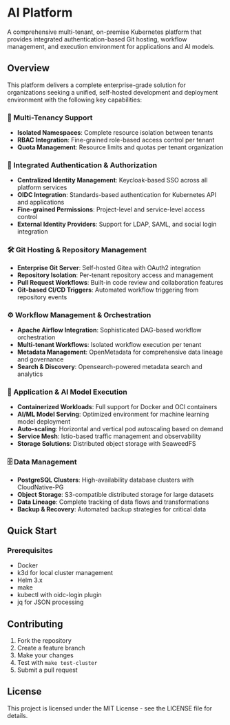 # AI Platform

A comprehensive multi-tenant, on-premise Kubernetes platform that provides integrated authentication-based Git hosting, workflow management, and execution environment for applications and AI models.

## Overview

This platform delivers a complete enterprise-grade solution for organizations seeking a unified, self-hosted development and deployment environment with the following key capabilities:

### 🏢 Multi-Tenancy Support
- **Isolated Namespaces**: Complete resource isolation between tenants
- **RBAC Integration**: Fine-grained role-based access control per tenant
- **Quota Management**: Resource limits and quotas per tenant organization

### 🔐 Integrated Authentication & Authorization
- **Centralized Identity Management**: Keycloak-based SSO across all platform services
- **OIDC Integration**: Standards-based authentication for Kubernetes API and applications
- **Fine-grained Permissions**: Project-level and service-level access control
- **External Identity Providers**: Support for LDAP, SAML, and social login integration

### 🛠️ Git Hosting & Repository Management
- **Enterprise Git Server**: Self-hosted Gitea with OAuth2 integration
- **Repository Isolation**: Per-tenant repository access and management
- **Pull Request Workflows**: Built-in code review and collaboration features
- **Git-based CI/CD Triggers**: Automated workflow triggering from repository events

### ⚙️ Workflow Management & Orchestration
- **Apache Airflow Integration**: Sophisticated DAG-based workflow orchestration
- **Multi-tenant Workflows**: Isolated workflow execution per tenant
- **Metadata Management**: OpenMetadata for comprehensive data lineage and governance
- **Search & Discovery**: Opensearch-powered metadata search and analytics

### 🚀 Application & AI Model Execution
- **Containerized Workloads**: Full support for Docker and OCI containers
- **AI/ML Model Serving**: Optimized environment for machine learning model deployment
- **Auto-scaling**: Horizontal and vertical pod autoscaling based on demand
- **Service Mesh**: Istio-based traffic management and observability
- **Storage Solutions**: Distributed object storage with SeaweedFS

### 🗄️ Data Management
- **PostgreSQL Clusters**: High-availability database clusters with CloudNative-PG
- **Object Storage**: S3-compatible distributed storage for large datasets
- **Data Lineage**: Complete tracking of data flows and transformations
- **Backup & Recovery**: Automated backup strategies for critical data

## Quick Start

### Prerequisites

- Docker
- k3d for local cluster management
- Helm 3.x
- make
- kubectl with oidc-login plugin
- jq for JSON processing

## Contributing

1. Fork the repository
2. Create a feature branch
3. Make your changes
4. Test with ```make test-cluster```
5. Submit a pull request

## License

This project is licensed under the MIT License - see the LICENSE file for details.
